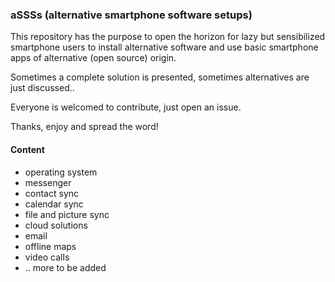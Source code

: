 ### __aSSSs (alternative smartphone software setups)__ ###

This repository has the purpose to open the horizon for lazy but sensibilized smartphone users to install alternative software and
use basic smartphone apps of alternative (open source) origin.

Sometimes a complete solution is presented, sometimes alternatives are just discussed..

Everyone is welcomed to contribute, just open an issue.

Thanks, enjoy and spread the word!

#### Content ####

* operating system
* messenger
* contact sync
* calendar sync
* file and picture sync
* cloud solutions
* email
* offline maps
* video calls
* .. more to be added


